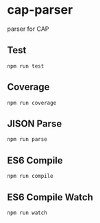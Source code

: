# cap-parser

parser for CAP

Test
---

	npm run test


Coverage
---
    
    npm run coverage
   

JISON Parse
---
	
	npm run parse

ES6 Compile
---
	
	npm run compile

ES6 Compile Watch
---
	
	npm run watch

